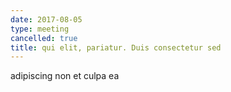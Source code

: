 ```yaml
---
date: 2017-08-05
type: meeting
cancelled: true
title: qui elit, pariatur. Duis consectetur sed
---
```

adipiscing non et culpa ea